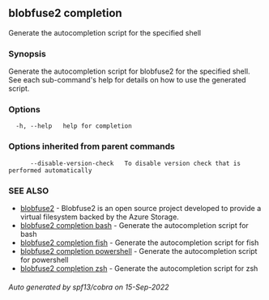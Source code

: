 ## blobfuse2 completion

Generate the autocompletion script for the specified shell

### Synopsis

Generate the autocompletion script for blobfuse2 for the specified shell.
See each sub-command's help for details on how to use the generated script.


### Options

```
  -h, --help   help for completion
```

### Options inherited from parent commands

```
      --disable-version-check   To disable version check that is performed automatically
```

### SEE ALSO

* [blobfuse2](blobfuse2.md)	 - Blobfuse2 is an open source project developed to provide a virtual filesystem backed by the Azure Storage.
* [blobfuse2 completion bash](blobfuse2_completion_bash.md)	 - Generate the autocompletion script for bash
* [blobfuse2 completion fish](blobfuse2_completion_fish.md)	 - Generate the autocompletion script for fish
* [blobfuse2 completion powershell](blobfuse2_completion_powershell.md)	 - Generate the autocompletion script for powershell
* [blobfuse2 completion zsh](blobfuse2_completion_zsh.md)	 - Generate the autocompletion script for zsh

###### Auto generated by spf13/cobra on 15-Sep-2022
